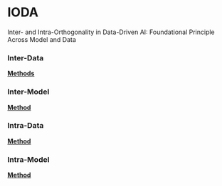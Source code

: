 # IODA
Inter- and Intra-Orthogonality in Data-Driven AI: Foundational Principle Across Model and Data


### Inter-Data

 [**Methods**](https://github.com/SHIBOYA/QNet)        


### Inter-Model

 [**Method**](https://github.com/caoql98/DPLQ)        


 
### Intra-Data

 [**Method**](https://github.com/caoql98/VIFS)      


### Intra-Model

 [**Method**](https://arxiv.org/pdf/2311.17112)      

